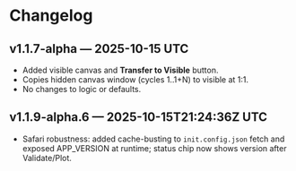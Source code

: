 # Changelog
## v1.1.7-alpha — 2025-10-15 UTC
- Added visible canvas and **Transfer to Visible** button.
- Copies hidden canvas window (cycles 1..1+N) to visible at 1:1.
- No changes to logic or defaults.

## v1.1.9-alpha.6 — 2025-10-15T21:24:36Z UTC
- Safari robustness: added cache-busting to `init.config.json` fetch and exposed APP_VERSION at runtime; status chip now shows version after Validate/Plot.
